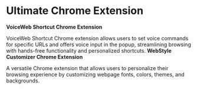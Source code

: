 # Ultimate Chrome Extension
**VoiceWeb Shortcut Chrome Extension**

VoiceWeb Shortcut Chrome extension allows users to set voice commands for specific URLs and offers voice input in the popup, streamlining browsing with hands-free functionality and personalized shortcuts.
**WebStyle Customizer Chrome Extension**

A versatile Chrome extension that allows users to personalize their browsing experience by customizing webpage fonts, colors, themes, and backgrounds.
